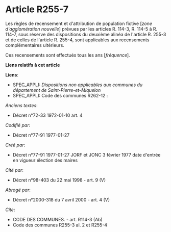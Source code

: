 # Article R255-7

Les règles de recensement et d'attribution de population fictive [*zone d'agglomération nouvelle*] prévues par les articles
R. 114-3, R. 114-5 à R. 114-7, sous réserve des dispositions du deuxième alinéa de l'article R. 255-3 et de celles de
l'article R. 255-4, sont applicables aux recensements complémentaires ultérieurs. 

Ces recensements sont effectués tous les ans [*fréquence*].

**Liens relatifs à cet article**

**Liens**:

  - SPEC_APPLI: *Dispositions non applicables aux communes du département de Saint-Pierre-et-Miquelon*
  - SPEC_APPLI: Code des communes R262-12 :

_Anciens textes_:

  - Décret n°72-33 1972-01-10 art. 4

_Codifié par_:

  - Décret n°77-91 1977-01-27

_Créé par_:

  - Décret n°77-91 1977-01-27 JORF et JONC 3 février 1977 date d'entrée en vigueur élection des maires

_Cité par_:

  - Décret n°98-403 du 22 mai 1998 - art. 9 (V)

_Abrogé par_:

  - Décret n°2000-318 du 7 avril 2000 - art. 4 (V)

_Cite_:

  - CODE DES COMMUNES. - art. R114-3 (Ab)
  - Code des communes R255-3 al. 2 et R255-4
